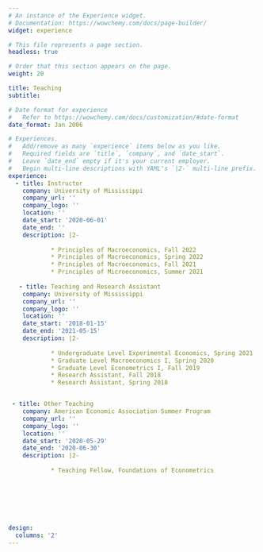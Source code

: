 ```yaml
---
# An instance of the Experience widget.
# Documentation: https://wowchemy.com/docs/page-builder/
widget: experience

# This file represents a page section.
headless: true

# Order that this section appears on the page.
weight: 20

title: Teaching
subtitle:

# Date format for experience
#   Refer to https://wowchemy.com/docs/customization/#date-format
date_format: Jan 2006

# Experiences.
#   Add/remove as many `experience` items below as you like.
#   Required fields are `title`, `company`, and `date_start`.
#   Leave `date_end` empty if it's your current employer.
#   Begin multi-line descriptions with YAML's `|2-` multi-line prefix.
experience:
  - title: Instructor
    company: University of Mississippi
    company_url: ''
    company_logo: ''
    location: ''
    date_start: '2020-06-01'
    date_end: ''
    description: |2-
        
            * Principles of Macroeconomics, Fall 2022
            * Principles of Macroeconomics, Spring 2022
            * Principles of Macroeconomics, Fall 2021
            * Principles of Microeconomics, Summer 2021
       
   - title: Teaching and Research Assistant
    company: University of Mississippi
    company_url: ''
    company_logo: ''
    location: ''
    date_start: '2018-01-15'
    date_end: '2021-05-15'
    description: |2-
    
            * Undergraduate Level Experimental Economics, Spring 2021
            * Graduate Level Macroeconomics I, Spring 2020
            * Graduate Level Econometrics I, Fall 2019
            * Research Assistant, Fall 2018
            * Research Assistant, Spring 2018


 - title: Other Teaching
    company: American Economic Association Summer Program 
    company_url: ''
    company_logo: ''
    location: ''
    date_start: '2020-05-29'
    date_end: '2020-06-30'
    description: |2-
    
            * Teaching Fellow, Foundations of Econometrics
 
        


    
       

design:
  columns: '2'
---
```

